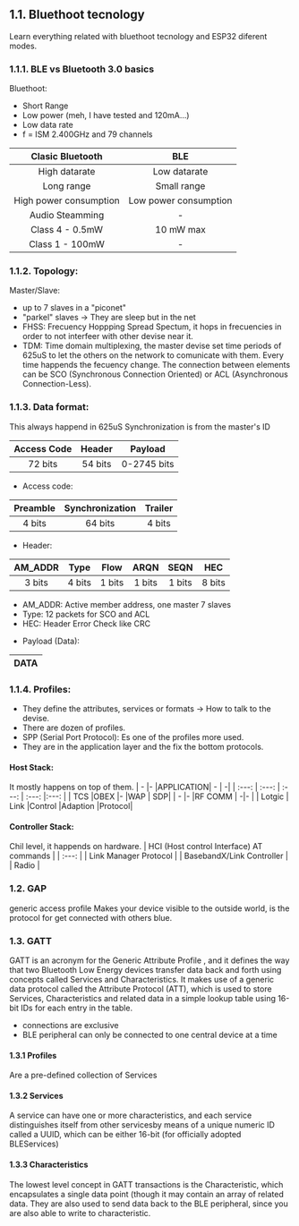 ## 1.1. Bluethoot tecnology
Learn everything related with bluethoot tecnology and ESP32 diferent modes.


### 1.1.1. BLE vs Bluetooth 3.0 basics

Bluethoot: 

* Short Range
* Low power (meh, I have tested and 120mA...)
* Low data rate
* f = ISM 2.400GHz and 79 channels                                  

| Clasic Bluetooth       |BLE                    |
|  :---:                 | :---:                 |
|High datarate           |Low datarate           |
|Long range              |Small range            |
|High power consumption  |Low power consumption  |
|Audio Steamming         | -                     |
|Class 4 - 0.5mW         | 10 mW max             |
|Class 1 - 100mW         |  -                    |

### 1.1.2. Topology:

Master/Slave:

* up to 7 slaves in a "piconet"
* "parkel" slaves -> They are sleep but in the net
* FHSS: Frecuency Hoppping Spread Spectum, it hops in frecuencies in order to not interfeer with other devise near it.
* TDM: Time domain multiplexing, the master devise set time periods of 625uS to let the others on the network to comunicate with them. Every time happends the fecuency change. The connection between elements can be SCO (Synchronous Connection Oriented) or ACL (Asynchronous Connection-Less).

### 1.1.3. Data format:

This always happend in 625uS 
Synchronization is from the master's ID

| Access Code |Header |Payload|
|  :---: | :---: |:---: |
| 72 bits |54 bits |0-2745 bits|

* Access code: 

| Preamble |Synchronization |Trailer|
|  :---: | :---: |:---: |
| 4 bits |64 bits |4 bits|

* Header:

| AM_ADDR |Type |Flow     |ARQN   |SEQN  |HEC|
|  :---: | :---: |  :---: | :---: |:---: |:---: |
| 3 bits |4 bits |1 bits|1 bits|1 bits|8 bits|

 - AM_ADDR: Active member address, one master 7 slaves
 - Type: 12 packets for SCO and ACL
 - HEC: Header Error Check like CRC

* Payload (Data):

| DATA |
|  :---: |  

### 1.1.4. Profiles:

* They define the attributes, services or formats -> How to talk to the devise.
* There are dozen of profiles.
* SPP (Serial Port Protocol): Es one of the profiles more used.
* They are in the application layer and the fix the bottom protocols.

#### Host Stack:

It mostly happens on top of them.
| -      |-      |APPLICATION|    -  |     -|
|  :---: | :---: |  :---:    | :---: |:---: |
| TCS    |OBEX   |-          |WAP    |   SDP|
| -      |-      |RF COMM    |      -|-     |
| Lotgic | Link |Control |Adaption |Protocol|

#### Controller Stack:

Chil level, it happends on hardware.
| HCI (Host control Interface) AT commands |
|  :---: |
| Link Manager Protocol |
|  BasebandX/Link Controller |
| Radio |

### 1.2. GAP

generic access profile 
Makes your device visible to the outside world, is the protocol for get connected with others blue.


### 1.3. GATT
GATT is an acronym for the Generic Attribute Profile , and it defines the way that two Bluetooth Low Energy devices transfer data back and forth using concepts called Services and Characteristics. It makes use of a generic data protocol called the Attribute Protocol (ATT), which is used to store Services, Characteristics and related data in a simple lookup table using 16-bit IDs for each entry in the table.

* connections are exclusive
* BLE peripheral can only be connected to one central device at a time

#### 1.3.1 Profiles
Are a pre-defined collection of Services
#### 1.3.2 Services
A service can have one or more characteristics, and each service distinguishes itself from other servicesby means of a unique numeric ID called a UUID, which can be either 16-bit (for officially adopted BLEServices) 
#### 1.3.3 Characteristics
The lowest level concept in GATT transactions is the Characteristic, which encapsulates a single data point (though it may contain an array of related data. They are also used to send data back to the BLE peripheral, since you are also able to write to characteristic. 


